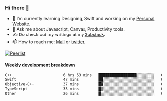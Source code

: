 ### Hi there 👋

- 🌱 I’m currently learning Designing, Swift and working on my [Personal Website](https://kvaishak.com/).
- 💬 Ask me about Javascript, Canvas,  Productivity tools. 
- :writing_hand: Do check out my writings at my [Substack](https://kvaishak.substack.com/).
- 📫 How to reach me: [Mail](mailto:vaishak.kaippanchery@gmail.com) or [twitter](https://twitter.com/kvaishack).

[![Peerlist](https://github-readme-badge.peerlist.io/api/vaishak)](https://peerlist.io/vaishak)

#### Weekly development breakdown

<!--START_SECTION:waka-->

```txt
C++                       6 hrs 53 mins   █████████████████░░░░░░░░   68.49 %
Swift                     47 mins         ██░░░░░░░░░░░░░░░░░░░░░░░   07.90 %
Objective-C++             37 mins         █▓░░░░░░░░░░░░░░░░░░░░░░░   06.19 %
TypeScript                33 mins         █▒░░░░░░░░░░░░░░░░░░░░░░░   05.60 %
Other                     26 mins         █░░░░░░░░░░░░░░░░░░░░░░░░   04.46 %
```

<!--END_SECTION:waka-->
